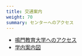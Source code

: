 ```yaml
---
title: 交通案内
weight: 70
summary: センターへのアクセス
---
```


* [鳴門教育大学へのアクセス](//www.naruto-u.ac.jp/access.html)
* [学内案内図](./img/map_cits.jpg)
